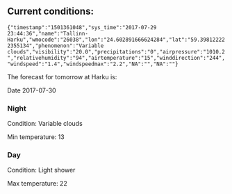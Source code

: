 ## Current conditions: 
 ``` {"timestamp":"1501361048","sys_time":"2017-07-29 23:44:36","name":"Tallinn-Harku","wmocode":"26038","lon":"24.602891666624284","lat":"59.398122222355134","phenomenon":"Variable clouds","visibility":"20.0","precipitations":"0","airpressure":"1010.2","relativehumidity":"94","airtemperature":"15","winddirection":"244","windspeed":"1.4","windspeedmax":"2.2","NA":"","NA":""} ```

 The forecast for tomorrow at Harku is: 

Date 2017-07-30 

### Night 

Condition: Variable clouds 

Min temperature: 13 

### Day 

Condition: Light shower 

Max temperature: 22 

